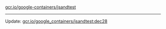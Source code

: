[gcr.io/google-containers/jsandtest](https://hub.docker.com/r/cruse/jsandtest/tags/) 

----
Update: [gcr.io/google_containers/jsandtest:dec28](https://hub.docker.com/r/cruse/jsandtest/tags/)

